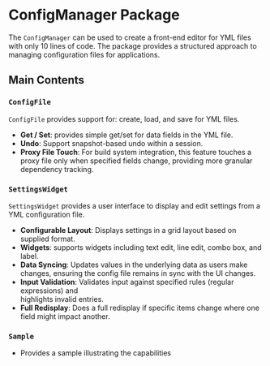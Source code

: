 # ConfigManager Package

The `ConfigManager` can be used to create a front-end editor for YML files with only 10 lines of code.
The package provides a structured approach to managing configuration files for applications.

## Main Contents

###  `ConfigFile` 
`ConfigFile` provides support for: create, load, and save for YML files.
- **Get / Set**: provides simple get/set for data fields in the YML file.
- **Undo**: Support snapshot-based undo within a session.
- **Proxy File Touch**: For build system integration, this feature touches a proxy file only when specified 
fields change, providing more granular dependency tracking.

###  `SettingsWidget` 
`SettingsWidget` provides a user interface to display and edit settings from a YML configuration 
file. 
- **Configurable Layout**: Displays settings in a grid layout based on supplied format.
- **Widgets**: supports widgets including text edit, line edit, combo box, and label.
- **Data Syncing**: Updates values in the underlying data as users make changes, ensuring 
the config file remains in sync with the UI changes.
- **Input Validation**: Validates input against specified rules (regular expressions) and  
highlights invalid entries.
- **Full Redisplay**: Does a full redisplay if specific items change where one field might impact another.

### `Sample` 
- Provides a sample illustrating the capabilities